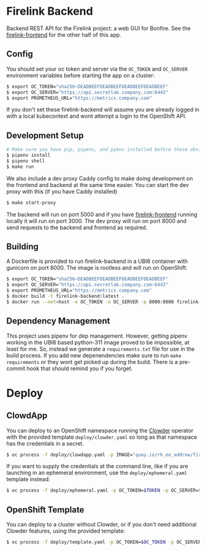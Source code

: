 # Firelink Backend
Backend REST API for the Firelink project: a web GUI for Bonfire. See the [firelink-frontend](https://github.com/RedHatInsights/firelink-frontend) for the other half of this app.

## Config
You should set your oc token and server via the `OC_TOKEN` and `OC_SERVER` environment variables before starting the app on a cluster:
```bash
$ export OC_TOKEN="sha256~DEADBEEFDEADBEEFDEADBEEFDEADBEEF"
$ export OC_SERVER="https://api.secretlab.company.com:6443"
$ export PROMETHEUS_URL="https://metrics.company.com"
```
If you don't set these firelink-backend will assume you are already logged in with a local kubecontext and wont attempt a login to the OpenShift API.

## Development Setup
```bash
# Make sure you have pip, pipenv, and pyenv installed before these obviously
$ pipenv install
$ pipenv shell
$ make run
```
We also include a dev proxy Caddy config to make doing development on the frontend and backend at the same time easier. You can start the dev proxy with this (if you have Caddy installed)
```bash
$ make start-proxy
```
The backend will run on port 5000 and if you have [firelink-frontend](https://github.com/RedHatInsights/firelink-frontend) running locally it will run on port 3000. The dev proxy will run on port 8000 and send requests to the backend and frontend as required.

## Building
A Dockerfile is provided to run firelink-backend in a UBI8 container with gunicorn on port 8000. The image is rootless and will run on OpenShift:

```bash
$ export OC_TOKEN="sha256~DEADBEEFDEADBEEFDEADBEEFDEADBEEF"
$ export OC_SERVER="https://api.secretlab.company.com:6443"
$ export PROMETHEUS_URL="https://metrics.company.com"
$ docker build -t firelink-backend:latest .
$ docker run --net=host -e OC_TOKEN -e OC_SERVER -p 8000:8000 firelink-backend:latest
```

## Dependency Management
This project uses pipenv for dep management. However, getting pipenv working in the UBI8 based python-311 image proved to be impossible, at least for me. So, instead we generate a `requirements.txt` file for use in the build process. If you add new depenendencies make sure to run `make requirements` or they wont get picked up during the build. There is a pre-commit hook that should remind you if you forget.

# Deploy

## ClowdApp
You can deploy to an OpenShift namespace running the [Clowder](https://github.com/RedHatInsights/clowder) operator with the provided template `deploy/clowder.yaml` so long as that namespace has the credentials in a secret.

```bash
$ oc process -f deploy/clowdapp.yaml -p IMAGE="quay.io/rh_ee_addrew/firelink-backend" -p IMAGE_TAG="latest" -p ENV_NAME="env-ephemeral-arficv" | oc apply -n ephemeral-arficv -f -
```

If you want to supply the credentials at the command line, like if you are launching in an ephemeral environment, use the `deploy/ephemeral.yaml` template instead:

```bash
$ oc process -f deploy/ephemeral.yaml -p OC_TOKEN=$TOKEN -p OC_SERVER=$SERVER -p IMAGE="quay.io/rh_ee_addrew/firelink-backend" -p IMAGE_TAG="latest" -p ENV_NAME="env-ephemeral-arficv" | oc apply -n ephemeral-arficv -f -
```

## OpenShift Template
You can deploy to a cluster without Clowder, or if you don't need additional Clowder features, using the provided template:

```bash
$ oc process -f deploy/template.yaml -p OC_TOKEN=$OC_TOKEN -p OC_SERVER=$OC_SERVER -p IMAGE="quay.io/rh_ee_addrew/firelink-backend" -p IMAGE_TAG="latest" | oc apply -n $NS -f - 
```
